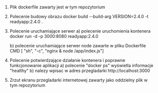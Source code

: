 1. Plik dockerfile zawarty jest w tym repozytorium

2. Polecenie budowy obrazu 
    docker build --build-arg VERSION=2.4.0 -t readyapp:2.4.0 .

3. Polecenie uruchamiające serwer
    a) polecenie uruchomienia kontenera
        docker run -d -p 3000:8080 readyapp:2.4.0

    b) polecenie uruchamiające serwer node zawarte w pliku Dockerfile
        CMD [ "sh", "-c", "nginx & node /app/index.js"] 

4. Polecenie potwierdzające działanie kontenera i poprawne funkcjonowanie aplikacji
    a) polecenie "docker ps" wyświetla informacje "healthy"
    b) nalezy wpisac w adres przegladarki http://localhost:3000

5. Zrzut ekranu przegladarki internetowej zawarty jako oddzielny plik w tym repozytorium